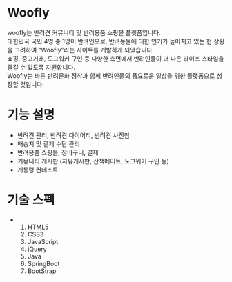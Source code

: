 # Woofly
woofly는 반려견 커뮤니티 및 반려용품 쇼핑몰 플랫폼입니다.<br/>
대한민국 국민 4명 중 1명이 반려인으로, 반려동물에 대한 인기가 높아지고 있는 현 상황을 고려하여 “Woofly”라는 사이트를 개발하게 되었습니다.<br/> 
쇼핑, 중고거래, 도그워커 구인 등 다양한 측면에서 반려인들이 더 나은 라이프 스타일을 즐길 수 있도록 지원합니다. <br/>
Woofly는 바른 반려문화 정착과 함께 반려인들의 풍요로운 일상을 위한 플랫폼으로 성장할 것입니다.<br/>


# 기능 설명
+ 반려견 관리, 반려견 다이어리, 반려견 사진첩
+ 배송지 및 결제 수단 관리
+ 반려용품 쇼핑몰, 장바구니, 결제
+ 커뮤니티 게시판 (자유게시판, 산책메이트, 도그워커 구인 등)
+ 개통령 컨테스트

# 기술 스펙
+ 1. HTML5
  2. CSS3
  3. JavaScript
  4. jQuery
  5. Java
  6. SpringBoot
  7. BootStrap

